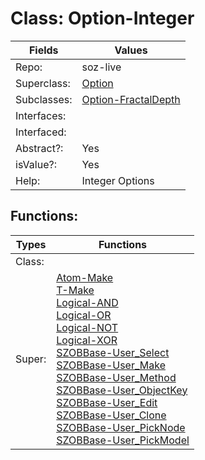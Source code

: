 
# Class:	Option-Integer

| Fields | Values |
| --------- | --------- |
| Repo: | soz-live |
| Superclass: | [Option](Option.html) |
| Subclasses: | [Option-FractalDepth](Option-FractalDepth.html) |
| Interfaces: |  |
| Interfaced: |  |
| Abstract?: | Yes |
| isValue?: | Yes |
| Help: | Integer Options |


## Functions:

| Types | Functions |
| --------- | --------- |
| Class: |  |
| Super: | [Atom-Make](Atom.html) <br> [T-Make](T.html) <br> [Logical-AND](Logical.html) <br> [Logical-OR](Logical.html) <br> [Logical-NOT](Logical.html) <br> [Logical-XOR](Logical.html) <br> [SZOBBase-User_Select](SZOBBase.html) <br> [SZOBBase-User_Make](SZOBBase.html) <br> [SZOBBase-User_Method](SZOBBase.html) <br> [SZOBBase-User_ObjectKey](SZOBBase.html) <br> [SZOBBase-User_Edit](SZOBBase.html) <br> [SZOBBase-User_Clone](SZOBBase.html) <br> [SZOBBase-User_PickNode](SZOBBase.html) <br> [SZOBBase-User_PickModel](SZOBBase.html) |


